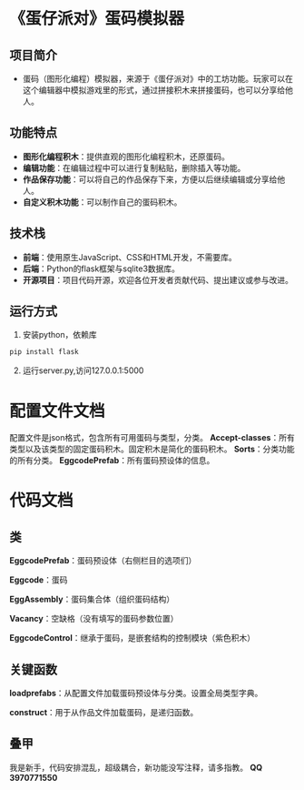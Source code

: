 # 《蛋仔派对》蛋码模拟器

## 项目简介

- 蛋码（图形化编程）模拟器，来源于《蛋仔派对》中的工坊功能。玩家可以在这个编辑器中模拟游戏里的形式，通过拼接积木来拼接蛋码，也可以分享给他人。

## 功能特点

- **图形化编程积木**：提供直观的图形化编程积木，还原蛋码。
- **编辑功能**：在编辑过程中可以进行复制粘贴，删除插入等功能。
- **作品保存功能**：可以将自己的作品保存下来，方便以后继续编辑或分享给他人。
- **自定义积木功能**：可以制作自己的蛋码积木。

## 技术栈

- **前端**：使用原生JavaScript、CSS和HTML开发，不需要库。
- **后端**：Python的flask框架与sqlite3数据库。
- **开源项目**：项目代码开源，欢迎各位开发者贡献代码、提出建议或参与改进。

## 运行方式
1. 安装python，依赖库
```bash 
pip install flask
```
2. 运行server.py,访问127.0.0.1:5000

# 配置文件文档
配置文件是json格式，包含所有可用蛋码与类型，分类。
**Accept-classes**：所有类型以及该类型的固定蛋码积木。固定积木是简化的蛋码积木。
**Sorts**：分类功能的所有分类。
**EggcodePrefab**：所有蛋码预设体的信息。



# 代码文档
## 类
**EggcodePrefab**：蛋码预设体（右侧栏目的选项们）

**Eggcode**：蛋码

**EggAssembly**：蛋码集合体（组织蛋码结构）

**Vacancy**：空缺格（没有填写的蛋码参数位置）

**EggcodeControl**：继承于蛋码，是嵌套结构的控制模块（紫色积木）

## 关键函数
**loadprefabs**：从配置文件加载蛋码预设体与分类。设置全局类型字典。

**construct**：用于从作品文件加载蛋码，是递归函数。

## 叠甲
我是新手，代码安排混乱，超级耦合，新功能没写注释，请多指教。
**QQ 3970771550**
